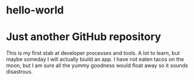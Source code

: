 # hello-world
Just another GitHub repository
==============================

This is my first stab at developer processes and tools. A lot to learn, but maybe someday I will actually biuild an app. I have not eaten tacos on the moon, but I am sure all the yummy goodness would float away so it sounds disastrous.
